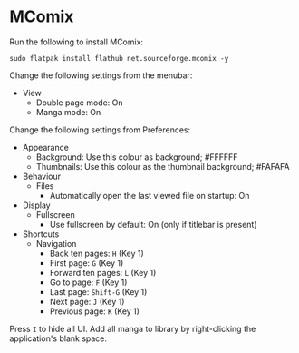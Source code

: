 # MComix

Run the following to install MComix:

```
sudo flatpak install flathub net.sourceforge.mcomix -y
```

Change the following settings from the menubar:

- View
  - Double page mode: On
  - Manga mode: On

Change the following settings from Preferences:

- Appearance
  - Background: Use this colour as background; #FFFFFF
  - Thumbnails: Use this colour as the thumbnail background; #FAFAFA
- Behaviour
  - Files
    - Automatically open the last viewed file on startup: On
- Display
  - Fullscreen
    - Use fullscreen by default: On (only if titlebar is present)
- Shortcuts
  - Navigation
    - Back ten pages: `H` (Key 1)
    - First page: `G` (Key 1)
    - Forward ten pages: `L` (Key 1)
    - Go to page: `F` (Key 1)
    - Last page: `Shift-G` (Key 1)
    - Next page: `J` (Key 1)
    - Previous page: `K` (Key 1)

Press `I` to hide all UI. Add all manga to library by right-clicking the application's blank space.
